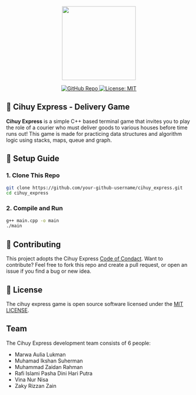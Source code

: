 <p align="center">
  <br />
  <picture>
    <img src="https://ik.imagekit.io/rafidhp/cihuy_express/food-delivery-cute-man-riding-motorcycles-cartoon-art-illustration.png?updatedAt=1747706676001" width="200px">
  </picture>
</p>

<p align="center">
  <a href="https://github.com/rafidhp/cihuy_express">
    <img src="https://img.shields.io/badge/GitHub-cihuy__express-blue?logo=github&style=flat-square" alt="GitHub Repo">
  </a>
  <a href="https://opensource.org/licenses/MIT">
    <img src="https://img.shields.io/badge/License-MIT-yellow.svg" alt="License: MIT">
  </a>
</p>

## 🛵 Cihuy Express - Delivery Game

**Cihuy Express** is a simple C++ based terminal game that invites you to play the role of a courier who must deliver goods to various houses before time runs out! This game is made for practicing data structures and algorithm logic using stacks, maps, queue and graph.

## 📂 Setup Guide

### 1. Clone This Repo

```bash
git clone https://github.com/your-github-username/cihuy_express.git
cd cihuy_express
```

### 2. Compile and Run

```bash
g++ main.cpp -o main
./main
```

## 🤝 Contributing

This project adopts the Cihuy Express <a href="CODE_OF_CONDACT.md">Code of Condact</a>.
Want to contribute? Feel free to fork this repo and create a pull request, or open an issue if you find a bug or new idea.

## 📃 License

The cihuy express game is open source software licensed under the <a href="LICENSE">MIT LICENSE</a>.

## Team

The Cihuy Express development team consists of 6 people:

- Marwa Aulia Lukman
- Muhamad Ikshan Suherman
- Muhammad Zaidan Rahman
- Rafi Islami Pasha Dini Hari Putra
- Vina Nur Nisa
- Zaky Rizzan Zain
